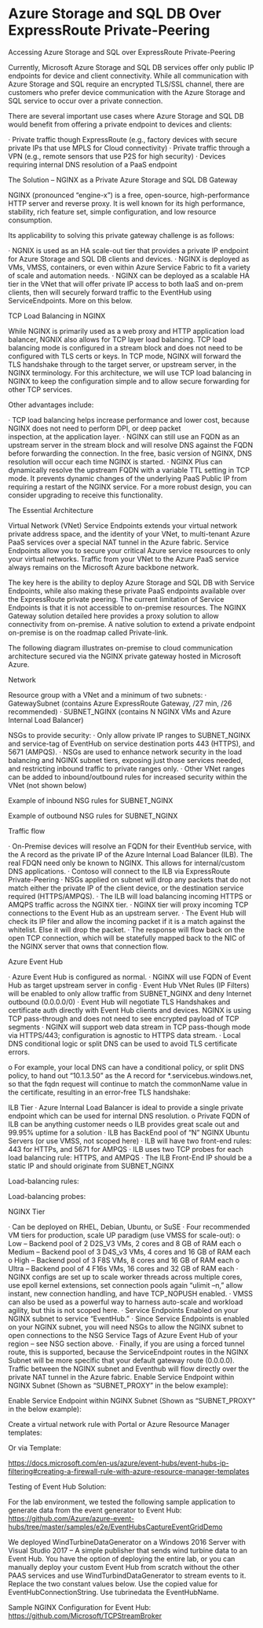 # Azure Storage and SQL DB Over ExpressRoute Private-Peering 
Accessing Azure Storage and SQL over ExpressRoute Private-Peering

Currently, Microsoft Azure Storage and SQL DB services offer only public IP endpoints for device and
client connectivity.  While all communication with Azure Storage and SQL require an encrypted TLS/SSL
channel, there are customers who prefer device communication with the Azure Storage and SQL service to occur
over a private connection. 

There are several important use cases where Azure Storage and SQL DB would benefit from offering a private
endpoint to devices and clients:

·       Private traffic though ExpressRoute (e.g., factory devices with secure private IPs that use MPLS for Cloud connectivity)
·       Private traffic through a VPN (e.g., remote sensors that use P2S for high security)
·       Devices requiring internal DNS resolution of a PaaS endpoint

The Solution – NGINX as a Private Azure Storage and SQL DB Gateway

NGINX (pronounced “engine-x”) is a free, open-source, high-performance HTTP server and reverse
proxy.  It is well known for its high performance, stability, rich feature set, simple configuration, and
low resource consumption.

Its applicability to solving this private gateway challenge is as follows:

·       NGNIX is used as an HA scale-out tier that provides a private IP endpoint for Azure Storage and SQL DB clients and devices.
·       NGINX is deployed as VMs, VMSS, containers, or even within Azure Service Fabric to fit a variety of scale and automation needs.
·       NGINX can be deployed as a scalable HA tier in the VNet that will offer private IP access to both IaaS and on-prem clients, then         will securely forward traffic to the EventHub using ServiceEndpoints. More on this below.

TCP Load Balancing in NGINX

While NGINX is primarily used as a web proxy and HTTP application load balancer, NGNIX also
allows for TCP layer load balancing. TCP load balancing mode is configured in a stream block and
does not need to be configured with TLS certs or keys. In TCP mode, NGINX will forward the TLS
handshake through to the target server, or upstream server, in the NGINX terminology.  For this
architecture, we will use TCP load balancing in NGINX to keep the configuration simple and to
allow secure forwarding for other TCP services.

Other advantages include:

·       TCP load balancing helps increase performance and lower cost, because NGINX does not need to perform DPI, or deep packet      
        inspection, at the application layer.
·       NGINX can still use an FQDN as an upstream server in the stream block and will resolve DNS against the FQDN before forwarding 
        the connection. In the free, basic version of NGINX, DNS resolution will occur each time NGINX is started. 
·       NGINX Plus can dynamically resolve the upstream FQDN with a variable TTL setting in TCP mode. It prevents dynamic changes of the 
        underlying PaaS Public IP from requiring a restart of the NGINX service.  For a more robust design, you can consider upgrading 
        to receive this functionality.

The Essential Architecture

Virtual Network (VNet) Service Endpoints extends your virtual network private address space, and
the identity of your VNet, to multi-tenant Azure PaaS services over a special NAT tunnel in the
Azure fabric.  Service Endpoints allow you to secure your critical Azure service resources to only
your virtual networks. Traffic from your VNet to the Azure PaaS service always remains on the
Microsoft Azure backbone network.

The key here is the ability to deploy Azure Storage and SQL DB with Service Endpoints, while also making these
private PaaS endpoints available over the ExpressRoute private peering. The current limitation of
Service Endpoints is that it is not accessible to on-premise resources.  The NGINX Gateway solution
detailed here provides a proxy solution to allow connectivity from on-premise.  A native solution to
extend a private endpoint on-premise is on the roadmap called Private-link. 

The following diagram illustrates on-premise to cloud communication architecture secured via the
NGINX private gateway hosted in Microsoft Azure. 





Network

Resource group with a VNet and a minimum of two subnets:
·       GatewaySubnet (contains Azure ExpressRoute Gateway, /27 min, /26 recommended)
·       SUBNET_NGINX (contains N NGINX VMs and Azure Internal Load Balancer)

NSGs to provide security:
·       Only allow private IP ranges to SUBNET_NGINX and service-tag of EventHub on service destination ports 443 (HTTPS), and 5671 (AMPQS).
·       NSGs are used to enhance network security in the load balancing and NGINX subnet tiers, exposing just those services needed, and restricting inbound traffic to private ranges only.
·       Other VNet ranges can be added to inbound/outbound rules for increased security within the VNet (not shown below)


Example of inbound NSG rules for SUBNET_NGINX


Example of outbound NSG rules for SUBNET_NGINX


Traffic flow

·       On-Premise devices will resolve an FQDN for their EventHub service, with the A record as the private IP of the Azure Internal Load Balancer (ILB). The real FDQN need only be known to NGINX. This allows for internal/custom DNS applications.
·       Contoso will connect to the ILB via ExpressRoute Private-Peering
·       NSGs applied on subnet will drop any packets that do not match either the private IP of the client device, or the destination service required (HTTPS/AMPQS). 
·       The ILB will load balancing incoming HTTPS or AMQPS traffic across the NGINX tier.
·       NGINX tier will proxy incoming TCP connections to the Event Hub as an upstream server.
·       The Event Hub will check its IP filer and allow the incoming packet if it is a match against the whitelist. Else it will drop the packet.
·       The response will flow back on the open TCP connection, which will be statefully mapped back to the NIC of the NGINX server that owns that connection flow.

Azure Event Hub

·       Azure Event Hub is configured as normal.
·       NGINX will use FQDN of Event Hub as target upstream server in config
·       Event Hub VNet Rules (IP Filters) will be enabled to only allow traffic from SUBNET_NGINX and deny Internet outbound (0.0.0.0/0)
·       Event Hub will negotiate TLS Handshakes and certificate auth directly with Event Hub clients and devices. NGINX is using TCP pass-through and does not need to see encrypted payload of TCP segments
·       NGINX will support web data stream in TCP pass-though mode via HTTPS/443; configuration is agnostic to HTTPS data stream.
·       Local DNS conditional logic or split DNS can be used to avoid TLS certificate errors.

o   For example, your local DNS can have a conditional policy, or split DNS policy,  to hand out  “10.1.3.50” as the A record for *.servicebus.windows.net, so that the fqdn request will continue to match the commonName value in the certificate, resulting in an error-free TLS handshake:


ILB Tier
·       Azure Internal Load Balancer is ideal to provide a single private endpoint which can be used for internal DNS resolution.
o   Private FQDN of ILB can be anything customer needs
o   ILB provides great scale out and 99.95% uptime for a solution
·       ILB has BackEnd pool of “N” NGINX Ubuntu Servers (or use VMSS, not scoped here)
·       ILB will have two front-end rules: 443 for HTTPs, and 5671 for AMPQS
·       ILB uses two TCP probes for each load balancing rule: HTTPS, and AMPQS
·       The ILB Front-End IP should be a static IP and should originate from SUBNET_NGINX


Load-balancing rules:





Load-balancing probes:



NGINX Tier

·       Can be deployed on RHEL, Debian, Ubuntu, or SuSE
·       Four recommended VM tiers for production, scale UP paradigm (use VMSS for scale-out):
o   Low – Backend pool of 2 D2S_V3 VMs, 2 cores and 8 GB of RAM each
o   Medium – Backend pool of 3 D4S_v3 VMs, 4 cores and 16 GB of RAM each
o   High – Backend pool of 3 F8S VMs, 8 cores and 16 GB of RAM each
o   Ultra – Backend pool of 4 F16s VMs, 16 cores and 32 GB of RAM each
·       NGINX configs are set up to scale worker threads across multiple cores, use epoll kernel extensions, set connection pools again “ulimit –n,” allow instant, new connection handling, and have TCP_NOPUSH enabled.
·       VMSS can also be used as a powerful way to harness auto-scale and workload agility, but this is not scoped here.
·       Service Endpoints Enabled on your NGINX subnet to service “EventHub.”
·       Since Service Endpoints is enabled on your NGINX subnet, you will need NSGs to allow the NGINX subnet to open connections to the NSG Service Tags of Azure Event Hub of your region – see NSG section above.
·       Finally, if you are using a forced tunnel route, this is supported, because the ServiceEndpoint routes in the NGINX Subnet will be more specific that your default gateway route (0.0.0.0). Traffic between the NGINX subnet and Eventhub will flow directly over the private NAT tunnel in the Azure fabric. Enable Service Endpoint within NGINX Subnet (Shown as “SUBNET_PROXY” in the below example):


Enable Service Endpoint within NGINX Subnet (Shown as “SUBNET_PROXY” in the below example):

Create a virtual network rule with Portal or Azure Resource Manager templates:


Or via Template:


https://docs.microsoft.com/en-us/azure/event-hubs/event-hubs-ip-filtering#creating-a-firewall-rule-with-azure-resource-manager-templates

Testing of Event Hub Solution:

For the lab environment, we tested the following sample application to generate data from the event generator to Event Hub:  https://github.com/Azure/azure-event-hubs/tree/master/samples/e2e/EventHubsCaptureEventGridDemo

We deployed WindTurbineDataGenerator on a Windows 2016 Server with Visual Studio 2017 – A simple publisher that sends wind turbine data to an Event Hub.  You have the option of deploying the entire lab, or you can manually deploy your custom Event Hub from scratch without the other PAAS services and use WindTurbindDataGenerator to stream events to it.  Replace the two constant values below. Use the copied value for EventHubConnectionString. Use tubrinedata the EventHubName.






Sample NGINX Configuration for Event Hub:  https://github.com/Microsoft/TCPStreamBroker

